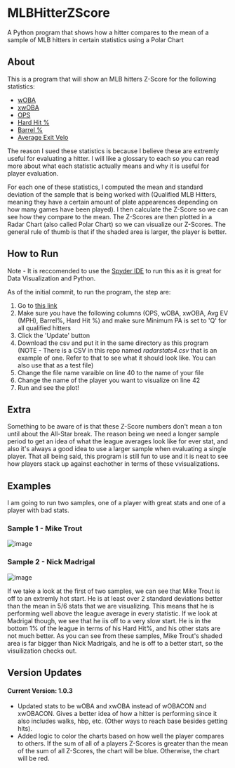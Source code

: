 # MLBHitterZScore
A Python program that shows how a hitter compares to the mean of a sample of MLB hitters in certain statistics using a Polar Chart

## About
This is a program that will show an MLB hitters Z-Score for the following statistics:
- [wOBA](https://www.mlb.com/glossary/advanced-stats/weighted-on-base-average)
- [xwOBA](https://www.mlb.com/glossary/statcast/expected-woba)
- [OPS](https://www.mlb.com/glossary/standard-stats/on-base-plus-slugging)
- [Hard Hit %](https://www.mlb.com/glossary/statcast/hard-hit-rate)
- [Barrel %](https://www.mlb.com/glossary/statcast/hard-hit-rate)
- [Average Exit Velo](https://www.mlb.com/glossary/statcast/exit-velocity)

The reason I sued these statistics is because I believe these are extremly useful for evaluating a hitter. I will like a glossary to each so you can read more about what each statistic actually means and why it is useful for player evaluation.

For each one of these statistics, I computed the mean and standard deviation of the sample that is being worked with (Qualified MLB Hitters, meaning they have a certain amount of plate appearences depending on how many games have been played). I then calculate the Z-Score so we can see how they compare to the mean. The Z-Scores are then plotted in a Radar Chart (also called Polar Chart) so we can visualize our Z-Scores. The general rule of thumb is that if the shaded area is larger, the player is better.

## How to Run
Note - It is reccomended to use the [Spyder IDE](https://www.spyder-ide.org/) to run this as it is great for Data Visualization and Python.

As of the initial commit, to run the program, the step are:
1. Go to [this link](https://baseballsavant.mlb.com/leaderboard/custom?year=2021&type=batter&filter=&sort=5&sortDir=asc&min=q&selections=b_total_pa,on_base_plus_slg,woba,xwoba,exit_velocity_avg,barrel_batted_rate,hard_hit_percent,&chart=false&x=b_total_pa&y=b_total_pa&r=no&chartType=beeswarm)
2. Make sure you have the following columns (OPS, wOBA, xwOBA, Avg EV (MPH), Barrel%, Hard Hit %) and make sure Minimum PA is set to 'Q' for all qualified hitters
3. Click the 'Update' button
4. Download the csv and put it in the same directory as this program (NOTE - There is a CSV in this repo named <em>radarstats4.csv</em> that is an example of one. Refer to that to see what it should look like. You can also use that as a test file)
5. Change the file name varaible on line 40 to the name of your file 
6. Change the name of the player you want to visualize on line 42
7. Run and see the plot!


## Extra
Something to be aware of is that these Z-Score numbers don't mean a ton until about the All-Star break. The reason being we need a longer sample period to get an idea of what the league averages look like for ever stat, and also it's always a good idea to use a larger sample when evaluating a single player. That all being said, this program is still fun to use and it is neat to see how players stack up against eachother in terms of these vvisualizations.

## Examples
I am going to run two samples, one of a player with great stats and one of a player with bad stats.
### Sample 1 - Mike Trout
![image](https://user-images.githubusercontent.com/68918006/114806094-2951ee80-9d72-11eb-88d6-75a7965fe703.png)
### Sample 2 - Nick Madrigal
![image](https://user-images.githubusercontent.com/68918006/114806148-3ec71880-9d72-11eb-8256-90dba39228ba.png)

If we take a look at the first of two samples, we can see that Mike Trout is off to an extremly hot start. He is at least over 2 standard deviations better than the mean in 5/6 stats that we are visualizing. This means that he is performing well above the league average in every statistic.
If we look at Madrigal though, we see that he iis off to a very slow start. He is in the bottom 1% of the league in terms of his Hard Hit%, and his other stats are not much better.
As you can see from these samples, Mike Trout's shaded area is far bigger than Nick Madrigals, and he is off to a better start, so the visuilization checks out.

## Version Updates
#### Current Version: 1.0.3
- Updated stats to be wOBA and xwOBA instead of wOBACON and xwOBACON. Gives a better idea of how a hitter is performing since it also includes walks, hbp, etc. (Other ways to reach base besides getting hits).
- Added logic to color the charts based on how well the player compares to others. If the sum of all of a players Z-Scores is greater than the mean of the sum of all Z-Scores, the chart will be blue. Otherwise, the chart will be red.
